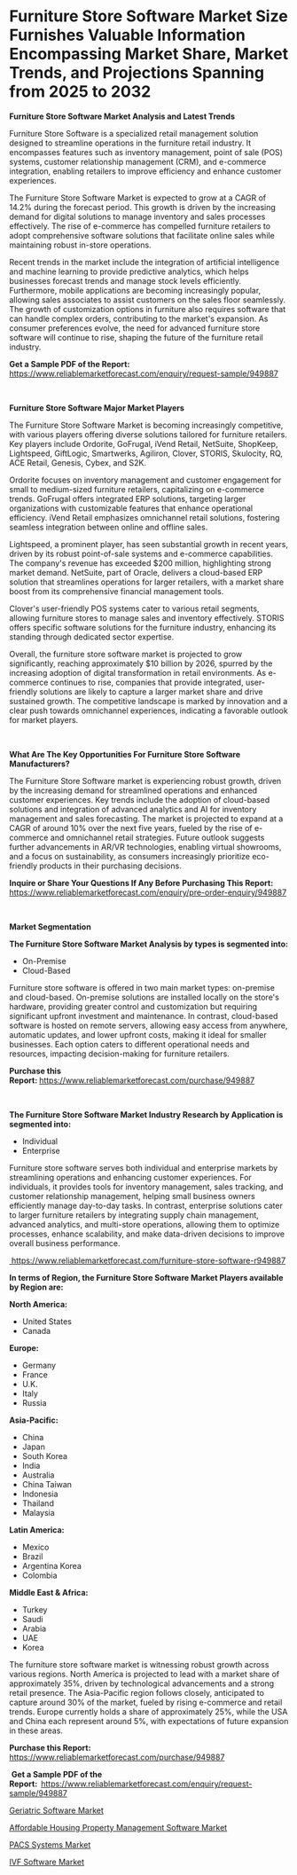 <p><h1>Furniture Store Software Market Size Furnishes Valuable Information Encompassing Market Share, Market Trends, and Projections Spanning from 2025 to 2032</h1></p><p><strong>Furniture Store Software Market Analysis and Latest Trends</strong></p>
<p><p>Furniture Store Software is a specialized retail management solution designed to streamline operations in the furniture retail industry. It encompasses features such as inventory management, point of sale (POS) systems, customer relationship management (CRM), and e-commerce integration, enabling retailers to improve efficiency and enhance customer experiences.</p><p>The Furniture Store Software Market is expected to grow at a CAGR of 14.2% during the forecast period. This growth is driven by the increasing demand for digital solutions to manage inventory and sales processes effectively. The rise of e-commerce has compelled furniture retailers to adopt comprehensive software solutions that facilitate online sales while maintaining robust in-store operations.</p><p>Recent trends in the market include the integration of artificial intelligence and machine learning to provide predictive analytics, which helps businesses forecast trends and manage stock levels efficiently. Furthermore, mobile applications are becoming increasingly popular, allowing sales associates to assist customers on the sales floor seamlessly. The growth of customization options in furniture also requires software that can handle complex orders, contributing to the market's expansion. As consumer preferences evolve, the need for advanced furniture store software will continue to rise, shaping the future of the furniture retail industry.</p></p>
<p><strong>Get a Sample PDF of the Report:&nbsp;</strong> <a href="https://www.reliablemarketforecast.com/enquiry/request-sample/949887?utm_campaign=1906&utm_medium=2&utm_source=Github&utm_content=ia&utm_term=05032025&utm_id=furniture-store-software">https://www.reliablemarketforecast.com/enquiry/request-sample/949887</a></p>
<p>&nbsp;</p>
<p><strong>Furniture Store Software Major Market Players</strong></p>
<p><p>The Furniture Store Software Market is becoming increasingly competitive, with various players offering diverse solutions tailored for furniture retailers. Key players include Ordorite, GoFrugal, iVend Retail, NetSuite, ShopKeep, Lightspeed, GiftLogic, Smartwerks, Agiliron, Clover, STORIS, Skulocity, RQ, ACE Retail, Genesis, Cybex, and S2K.</p><p>Ordorite focuses on inventory management and customer engagement for small to medium-sized furniture retailers, capitalizing on e-commerce trends. GoFrugal offers integrated ERP solutions, targeting larger organizations with customizable features that enhance operational efficiency. iVend Retail emphasizes omnichannel retail solutions, fostering seamless integration between online and offline sales.</p><p>Lightspeed, a prominent player, has seen substantial growth in recent years, driven by its robust point-of-sale systems and e-commerce capabilities. The company's revenue has exceeded $200 million, highlighting strong market demand. NetSuite, part of Oracle, delivers a cloud-based ERP solution that streamlines operations for larger retailers, with a market share boost from its comprehensive financial management tools.</p><p>Clover's user-friendly POS systems cater to various retail segments, allowing furniture stores to manage sales and inventory effectively. STORIS offers specific software solutions for the furniture industry, enhancing its standing through dedicated sector expertise.</p><p>Overall, the furniture store software market is projected to grow significantly, reaching approximately $10 billion by 2026, spurred by the increasing adoption of digital transformation in retail environments. As e-commerce continues to rise, companies that provide integrated, user-friendly solutions are likely to capture a larger market share and drive sustained growth. The competitive landscape is marked by innovation and a clear push towards omnichannel experiences, indicating a favorable outlook for market players.</p></p>
<p>&nbsp;</p>
<p><strong>What Are The Key Opportunities For Furniture Store Software Manufacturers?</strong></p>
<p><p>The Furniture Store Software market is experiencing robust growth, driven by the increasing demand for streamlined operations and enhanced customer experiences. Key trends include the adoption of cloud-based solutions and integration of advanced analytics and AI for inventory management and sales forecasting. The market is projected to expand at a CAGR of around 10% over the next five years, fueled by the rise of e-commerce and omnichannel retail strategies. Future outlook suggests further advancements in AR/VR technologies, enabling virtual showrooms, and a focus on sustainability, as consumers increasingly prioritize eco-friendly products in their purchasing decisions.</p></p>
<p><strong>Inquire or Share Your Questions If Any Before Purchasing This Report:</strong> <a href="https://www.reliablemarketforecast.com/enquiry/pre-order-enquiry/949887?utm_campaign=1906&utm_medium=2&utm_source=Github&utm_content=ia&utm_term=05032025&utm_id=furniture-store-software">https://www.reliablemarketforecast.com/enquiry/pre-order-enquiry/949887</a></p>
<p>&nbsp;</p>
<p><strong>Market Segmentation</strong></p>
<p><strong>The Furniture Store Software Market Analysis by types is segmented into:</strong></p>
<p><ul><li>On-Premise</li><li>Cloud-Based</li></ul></p>
<p><p>Furniture store software is offered in two main market types: on-premise and cloud-based. On-premise solutions are installed locally on the store's hardware, providing greater control and customization but requiring significant upfront investment and maintenance. In contrast, cloud-based software is hosted on remote servers, allowing easy access from anywhere, automatic updates, and lower upfront costs, making it ideal for smaller businesses. Each option caters to different operational needs and resources, impacting decision-making for furniture retailers.</p></p>
<p><strong>Purchase this Report:&nbsp;</strong><a href="https://www.reliablemarketforecast.com/purchase/949887?utm_campaign=1906&utm_medium=2&utm_source=Github&utm_content=ia&utm_term=05032025&utm_id=furniture-store-software">https://www.reliablemarketforecast.com/purchase/949887</a></p>
<p>&nbsp;</p>
<p><strong>The Furniture Store Software Market Industry Research by Application is segmented into:</strong></p>
<p><ul><li>Individual</li><li>Enterprise</li></ul></p>
<p><p>Furniture store software serves both individual and enterprise markets by streamlining operations and enhancing customer experiences. For individuals, it provides tools for inventory management, sales tracking, and customer relationship management, helping small business owners efficiently manage day-to-day tasks. In contrast, enterprise solutions cater to larger furniture retailers by integrating supply chain management, advanced analytics, and multi-store operations, allowing them to optimize processes, enhance scalability, and make data-driven decisions to improve overall business performance.</p></p>
<p><a href="https://www.reliablemarketforecast.com/furniture-store-software-r949887?utm_campaign=1906&utm_medium=2&utm_source=Github&utm_content=ia&utm_term=05032025&utm_id=furniture-store-software">&nbsp;https://www.reliablemarketforecast.com/furniture-store-software-r949887</a></p>
<p><strong>In terms of Region, the Furniture Store Software Market Players available by Region are:</strong></p>
<p>
    <p> <strong> North America: </strong>
        <ul>
            <li>United States</li>
            <li>Canada</li>
        </ul>
        </p> 
    <p> <strong> Europe: </strong>
        <ul>
            <li>Germany</li>
            <li>France</li>
            <li>U.K.</li>
            <li>Italy</li>
            <li>Russia</li>
        </ul>
        </p> 
    <p> <strong> Asia-Pacific: </strong>
        <ul>
            <li>China</li>
            <li>Japan</li>
            <li>South Korea</li>
            <li>India</li>
            <li>Australia</li>
            <li>China Taiwan</li>
            <li>Indonesia</li>
            <li>Thailand</li>
            <li>Malaysia</li>
        </ul>
        </p> 
    <p> <strong> Latin America: </strong>
        <ul>
            <li>Mexico</li>
            <li>Brazil</li>
            <li>Argentina Korea</li>
            <li>Colombia</li>
        </ul>
        </p> 
    <p> <strong> Middle East & Africa: </strong>
        <ul>
            <li>Turkey</li>
            <li>Saudi</li>
            <li>Arabia</li>
            <li>UAE</li>
            <li>Korea</li>
        </ul>
    </p>
    </p>
<p><p>The furniture store software market is witnessing robust growth across various regions. North America is projected to lead with a market share of approximately 35%, driven by technological advancements and a strong retail presence. The Asia-Pacific region follows closely, anticipated to capture around 30% of the market, fueled by rising e-commerce and retail trends. Europe currently holds a share of approximately 25%, while the USA and China each represent around 5%, with expectations of future expansion in these areas.</p></p>
<p><strong>Purchase this Report: </strong><a href="https://www.reliablemarketforecast.com/purchase/949887?utm_campaign=1906&utm_medium=2&utm_source=Github&utm_content=ia&utm_term=05032025&utm_id=furniture-store-software">https://www.reliablemarketforecast.com/purchase/949887</a></p>
<p>&nbsp;<strong>Get a Sample PDF of the Report:&nbsp;&nbsp;</strong><a href="https://www.reliablemarketforecast.com/enquiry/request-sample/949887?utm_campaign=1906&utm_medium=2&utm_source=Github&utm_content=ia&utm_term=05032025&utm_id=furniture-store-software">https://www.reliablemarketforecast.com/enquiry/request-sample/949887</a></p>
<p><strong></strong></p>
<p><p><a href="https://github.com/damjiederyd/Market-Research-Report-List-1/blob/main/geriatric-software-market.md?utm_campaign=1906&utm_medium=2&utm_source=Github&utm_content=ia&utm_term=05032025&utm_id=furniture-store-software">Geriatric Software Market</a></p><p><a href="https://github.com/dringals/Market-Research-Report-List-6/blob/main/affordable-housing-property-management-software-market.md?utm_campaign=1906&utm_medium=2&utm_source=Github&utm_content=ia&utm_term=05032025&utm_id=furniture-store-software">Affordable Housing Property Management Software Market</a></p><p><a href="https://github.com/waldarolka1j/Market-Research-Report-List-1/blob/main/pacs-systems-market.md?utm_campaign=1906&utm_medium=2&utm_source=Github&utm_content=ia&utm_term=05032025&utm_id=furniture-store-software">PACS Systems Market</a></p><p><a href="https://github.com/maaniwilka9y/Market-Research-Report-List-1/blob/main/ivf-software-market.md?utm_campaign=1906&utm_medium=2&utm_source=Github&utm_content=ia&utm_term=05032025&utm_id=furniture-store-software">IVF Software Market</a></p></p>